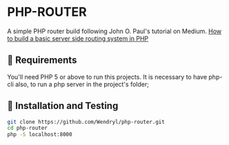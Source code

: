# PHP-ROUTER
A simple PHP router build following John O. Paul's tutorial on Medium.
[How to build a basic server side routing system in PHP](https://medium.com/the-andela-way/how-to-build-a-basic-server-side-routing-system-in-php-e52e613cf241)

## :pencil: Requirements
You'll need PHP 5 or above to run this projects. It is necessary to have php-cli also, to run a php server in the project's folder;

## :wrench: Installation and Testing
```bash
git clone https://github.com/Wendryl/php-router.git
cd php-router
php -S localhost:8000
```
